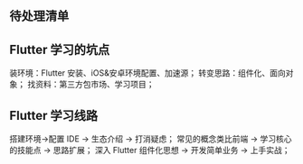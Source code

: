 ## 待处理清单

## Flutter 学习的坑点

装环境：Flutter 安装、iOS&安卓环境配置、加速源；
转变思路：组件化、面向对象；
找资料：第三方包市场、学习项目；

## Flutter 学习线路

搭建环境->配置 IDE -> 生态介绍 -> 打消疑虑；
常见的概念类比前端 -> 学习核心的技能点 -> 思路扩展；
深入 Flutter 组件化思想 -> 开发简单业务 -> 上手实战；
